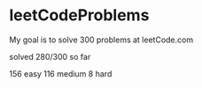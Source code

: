 # leetCodeProblems
My goal is to solve 300 problems at leetCode.com

solved 280/300 so far

156 easy
116 medium
8 hard
